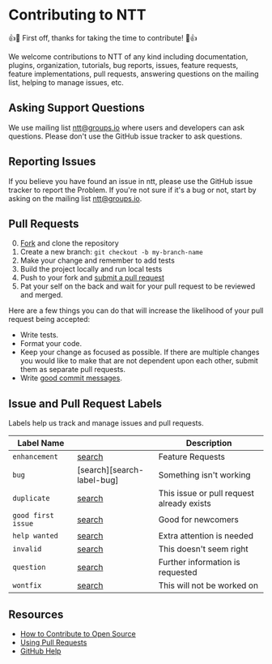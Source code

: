 # Contributing to NTT

:+1::tada: First off, thanks for taking the time to contribute! :tada::+1:

We welcome contributions to NTT of any kind including documentation, plugins,
organization, tutorials, bug reports, issues, feature requests, feature
implementations, pull requests, answering questions on the mailing list, helping
to manage issues, etc.


## Asking Support Questions

We use mailing list [ntt@groups.io](mailto:ntt@groups.io) where users and
developers can ask questions. Please don't use the GitHub issue tracker to ask
questions.


## Reporting Issues

If you believe you have found an issue in ntt, please use the GitHub issue tracker
to report the Problem. If you're not sure if it's a bug or not, start by asking
on the mailing list [ntt@groups.io](mailto:ntt@groups.io).


## Pull Requests

0. [Fork][fork] and clone the repository
0. Create a new branch: `git checkout -b my-branch-name`
0. Make your change and remember to add tests
0. Build the project locally and run local tests
0. Push to your fork and [submit a pull request][pr]
0. Pat your self on the back and wait for your pull request to be reviewed and merged.

Here are a few things you can do that will increase the likelihood of your pull
request being accepted:

* Write tests.
* Format your code.
* Keep your change as focused as possible. If there are multiple changes you
  would like to make that are not dependent upon each other, submit them as
  separate pull requests.
* Write [good commit messages](https://chris.beams.io/posts/git-commit/).


## Issue and Pull Request Labels

Labels help us track and manage issues and pull requests.

| Label Name         |                                    | Description
| ------------------ | ---------------------------------- | -----------
| `enhancement`      | [search][search-label-enhancement] | Feature Requests
| `bug`              | [search][search-label-bug]         | Something isn't working
| `duplicate`        | [search][search-label-duplicate]   | This issue or pull request already exists
| `good first issue` | [search][search-label-first]       | Good for newcomers
| `help wanted`      | [search][search-label-help]        | Extra attention is needed
| `invalid`          | [search][search-label-invalid]     | This doesn't seem right
| `question`         | [search][search-label-question]    | Further information is requested
| `wontfix`          | [search][search-label-wontfix]     | This will not be worked on

## Resources

* [How to Contribute to Open Source](https://opensource.guide/how-to-contribute/)
* [Using Pull Requests](https://help.github.com/articles/about-pull-requests/)
* [GitHub Help](https://help.github.com)


[fork]: https://github.com/nokia/ntt/fork
[pr]: https://github.com/nokia/ntt/compare
[code-of-conduct]: CODE_OF_CONDUCT.md
[search-label-enhancement]: https://github.com/nokia/ntt/labels/enhancement
[search-label-duplicate]: https://github.com/nokia/ntt/labels/duplicate
[search-label-first]: https://github.com/nokia/ntt/labels/good%20first%20issue
[search-label-help]: https://github.com/nokia/ntt/labels/help%20wanted
[search-label-invalid]: https://github.com/nokia/ntt/labels/invalid
[search-label-question]: https://github.com/nokia/ntt/labels/question
[search-label-wontfix]: https://github.com/nokia/ntt/labels/wontfix
